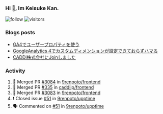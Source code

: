 ### Hi 👋, Im Keisuke Kan.

<!--
**9renpoto/9renpoto** is a ✨ _special_ ✨ repository because its `README.md` (this file) appears on your GitHub profile.

Here are some ideas to get you started:

- 🔭 I’m currently working on ...
- 🌱 I’m currently learning ...
- 👯 I’m looking to collaborate on ...
- 🤔 I’m looking for help with ...
- 💬 Ask me about ...
- 📫 How to reach me: ...
- 😄 Pronouns: ...
- ⚡ Fun fact: ...
-->

![follow](https://img.shields.io/github/followers/9renpoto?label=Follow&style=social)
![visitors](https://komarev.com/ghpvc/?username=9renpoto&label=Profile%20views&color=0e75b6&style=flat)

### Blogs posts

<!-- BLOG-POST-LIST:START -->
- [GA4でユーザープロパティを使う](https://9renpoto.dev/2021/02/21/google-analytics-4-user-properties/)
- [GoogleAnalytics 4でカスタムディメンションが設定できておらずハマる](https://9renpoto.dev/2021/02/13/google-analytics-4/)
- [CADDi株式会社にJoinしました](https://9renpoto.dev/2020/12/05/join/)
<!-- BLOG-POST-LIST:END -->

### Activity

<!--START_SECTION:activity-->
1. 🎉 Merged PR [#3084](https://github.com/9renpoto/frontend/pull/3084) in [9renpoto/frontend](https://github.com/9renpoto/frontend)
2. 🎉 Merged PR [#335](https://github.com/caddijp/frontend/pull/335) in [caddijp/frontend](https://github.com/caddijp/frontend)
3. 🎉 Merged PR [#3083](https://github.com/9renpoto/frontend/pull/3083) in [9renpoto/frontend](https://github.com/9renpoto/frontend)
4. ❗️ Closed issue [#51](https://github.com/9renpoto/upptime/issues/51) in [9renpoto/upptime](https://github.com/9renpoto/upptime)
5. 🗣 Commented on [#51](https://github.com/9renpoto/upptime/issues/51) in [9renpoto/upptime](https://github.com/9renpoto/upptime)
<!--END_SECTION:activity-->

<!--START_SECTION:waka-->
<!--END_SECTION:waka-->